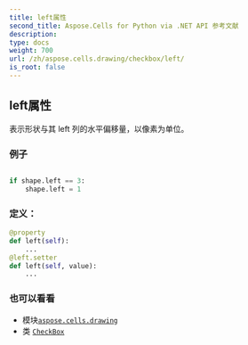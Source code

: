 ```yaml
---
title: left属性
second_title: Aspose.Cells for Python via .NET API 参考文献
description:
type: docs
weight: 700
url: /zh/aspose.cells.drawing/checkbox/left/
is_root: false
---
```

## left属性

表示形状与其 left 列的水平偏移量，以像素为单位。

### 例子

```python

if shape.left == 3:
    shape.left = 1

```
### 定义：
```python
@property
def left(self):
    ...
@left.setter
def left(self, value):
    ...
```

### 也可以看看
* 模块[`aspose.cells.drawing`](../../)
* 类 [`CheckBox`](/cells/python-net/zh/aspose.cells.drawing/checkbox)

